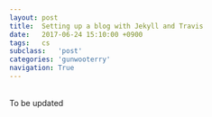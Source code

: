 ```yaml
---
layout: post
title:  Setting up a blog with Jekyll and Travis
date:   2017-06-24 15:10:00 +0900
tags:   cs
subclass:   'post'
categories: 'gunwooterry'
navigation: True
---
```

<br>
To be updated

